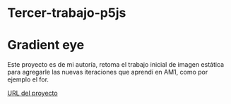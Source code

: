 # Tercer-trabajo-p5js
<h1> Gradient eye </h1>
Este proyecto es de mi autoría, retoma el trabajo inicial de imagen estática para agregarle las nuevas iteraciones que aprendí
en AM1, como por ejemplo el for. 

[URL del proyecto](https://editor.p5js.org/sutcliffe/sketches/RgxMBfB0y)
